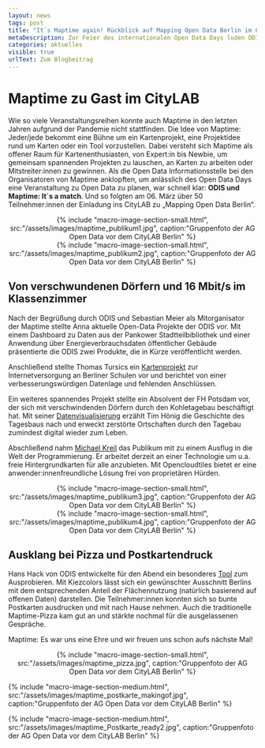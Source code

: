 ```yaml
---
layout: news
tags: post
title: "It´s Maptime again! Rückblick auf Mapping Open Data Berlin im CityLAB"
metaDescription: Zur Feier des internationalen Open Data Days luden ODIS und Maptime Berlin am 06. März ins CityLAB zu einem bunten Abend voller interessanter Vorträge, Diskussionen und Mitmachmöglichkeiten rund um das Thema offene Daten und Karten.
categories: aktuelles
visible: true
urlText: Zum Blogbeitrag
---
```

# Maptime zu Gast im CityLAB
Wie so viele Veranstaltungsreihen konnte auch Maptime in den letzten Jahren aufgrund der Pandemie nicht stattfinden. Die Idee von Maptime: Jeder/jede bekommt eine Bühne um ein Kartenprojekt, eine Projektidee rund um Karten oder ein Tool vorzustellen. 
Dabei versteht sich Maptime als offener Raum für Kartenenthusiasten, von Expert:in bis Newbie, um gemeinsam spannenden Projekten zu lauschen, an Karten zu arbeiten oder Mitstreiter:innen zu gewinnen. Als die Open Data Informationsstelle bei den Organisatoren von Maptime anklopften, um anlässlich des Open Data Days eine Veranstaltung zu Open Data zu planen, war schnell klar: **ODIS und Maptime: It´s a match**. Und so folgten am 06. März über 50 Teilnehmer:innen der Einladung ins CityLAB zu „Mapping Open Data Berlin“. 


<center>
{% include "macro-image-section-small.html", src:"/assets/images/maptime_publikum1.jpg", caption:"Gruppenfoto der AG Open Data vor dem CityLAB Berlin" %}
</center>

<center>
{% include "macro-image-section-small.html", src:"/assets/images/maptime_publikum2.jpg", caption:"Gruppenfoto der AG Open Data vor dem CityLAB Berlin" %}
</center>



## Von verschwundenen Dörfern und 16 Mbit/s im Klassenzimmer
Nach der Begrüßung durch ODIS und Sebastian Meier als Mitorganisator der Maptime stellte Anna aktuelle Open-Data Projekte der ODIS vor. Mit einem Dashboard zu Daten aus der Pankower Stadtteilbibliothek und einer Anwendung über Energieverbrauchsdaten öffentlicher Gebäude präsentierte die ODIS zwei Produkte, die in Kürze veröffentlicht werden.

Anschließend stellte Thomas Tursics ein [Kartenprojekt](https://tursics.github.io/schule-breitband-2021/) zur Internetversorgung an Berliner Schulen vor und berichtet von einer verbesserungswürdigen Datenlage und fehlenden Anschlüssen.

Ein weiteres spannendes Projekt stellte ein Absolvent der FH Potsdam vor, der sich mit verschwindenden Dörfern durch den Kohletagebau beschäftigt hat. Mit seiner [Datenvisualisierung](https://verschwundene-ortschaften.honigmitoe.de) erzählt Tim Hönig die Geschichte des Tagesbaus nach und erweckt zerstörte Ortschaften durch den Tagebau zumindest digital wieder zum Leben.

Abschließend nahm [Michael Kreil](https://github.com/versatiles-org/versatiles) das Publikum mit zu einem Ausflug in die Welt der Programmierung. Er arbeitet derzeit an einer Technologie um u.a. freie Hintergrundkarten für alle anzubieten. Mit Opencloudtiles bietet er eine anwender:innenfreundliche Lösung frei von proprietären Hürden. 

<center>
{% include "macro-image-section-small.html", src:"/assets/images/maptime_publikum3.jpg", caption:"Gruppenfoto der AG Open Data vor dem CityLAB Berlin" %}
</center>

<center>
{% include "macro-image-section-small.html", src:"/assets/images/maptime_publikum4.jpg", caption:"Gruppenfoto der AG Open Data vor dem CityLAB Berlin" %}
</center>

## Ausklang bei Pizza und Postkartendruck
Hans Hack von ODIS entwickelte für den Abend ein besonderes  [Tool](https://kiezcolors.odis-berlin.de/#13/52.49899/13.3915)  zum Ausprobieren. 
Mit Kiezcolors lässt sich ein gewünschter Ausschnitt Berlins mit dem entsprechenden Anteil der Flächennutzung (natürlich basierend auf offenen Daten) darstellen. Die Teilnehmer:innen konnten sich so bunte Postkarten ausdrucken und mit nach Hause nehmen. Auch die traditionelle Maptime-Pizza kam gut an und stärkte nochmal für die ausgelassenen Gespräche. 

Maptime: Es war uns eine Ehre und wir freuen uns schon aufs nächste Mal!

<center>
{% include "macro-image-section-small.html", src:"/assets/images/maptime_pizza.jpg", caption:"Gruppenfoto der AG Open Data vor dem CityLAB Berlin" %}
</center>


{% include "macro-image-section-medium.html", src:"/assets/images/maptime_postkarte_makingof.jpg", caption:"Gruppenfoto der AG Open Data vor dem CityLAB Berlin" %}


{% include "macro-image-section-medium.html", src:"/assets/images/maptime_Postkarte_ready2.jpg", caption:"Gruppenfoto der AG Open Data vor dem CityLAB Berlin" %}
